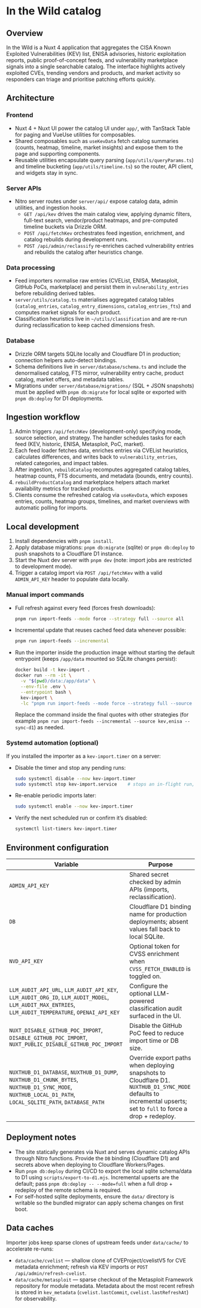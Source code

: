 # In the Wild catalog

## Overview
In the Wild is a Nuxt 4 application that aggregates the CISA Known Exploited Vulnerabilities (KEV) list, ENISA advisories, historic exploitation reports, public proof-of-concept feeds, and vulnerability marketplace signals into a single searchable catalog. The interface highlights actively exploited CVEs, trending vendors and products, and market activity so responders can triage and prioritise patching efforts quickly.

## Architecture
### Frontend
- Nuxt 4 + Nuxt UI power the catalog UI under `app/`, with TanStack Table for paging and VueUse utilities for composables.
- Shared composables such as `useKevData` fetch catalog summaries (counts, heatmap, timeline, market insights) and expose them to the page and supporting components.
- Reusable utilities encapsulate query parsing (`app/utils/queryParams.ts`) and timeline bucketing (`app/utils/timeline.ts`) so the router, API client, and widgets stay in sync.

### Server APIs
- Nitro server routes under `server/api/` expose catalog data, admin utilities, and ingestion hooks.
  - `GET /api/kev` drives the main catalog view, applying dynamic filters, full-text search, vendor/product heatmaps, and pre-computed timeline buckets via Drizzle ORM.
  - `POST /api/fetchKev` orchestrates feed ingestion, enrichment, and catalog rebuilds during development runs.
  - `POST /api/admin/reclassify` re-enriches cached vulnerability entries and rebuilds the catalog after heuristics change.

### Data processing
- Feed importers normalise raw entries (CVEList, ENISA, Metasploit, GitHub PoCs, marketplace) and persist them in `vulnerability_entries` before rebuilding derived tables.
- `server/utils/catalog.ts` materialises aggregated catalog tables (`catalog_entries`, `catalog_entry_dimensions`, `catalog_entries_fts`) and computes market signals for each product.
- Classification heuristics live in `~/utils/classification` and are re-run during reclassification to keep cached dimensions fresh.

### Database
- Drizzle ORM targets SQLite locally and Cloudflare D1 in production; connection helpers auto-detect bindings.
- Schema definitions live in `server/database/schema.ts` and include the denormalised catalog, FTS mirror, vulnerability entry cache, product catalog, market offers, and metadata tables.
- Migrations under `server/database/migrations/` (SQL + JSON snapshots) must be applied with `pnpm db:migrate` for local sqlite or exported with `pnpm db:deploy` for D1 deployments.

## Ingestion workflow
1. Admin triggers `/api/fetchKev` (development-only) specifying mode, source selection, and strategy. The handler schedules tasks for each feed (KEV, historic, ENISA, Metasploit, PoC, market).
2. Each feed loader fetches data, enriches entries via CVEList heuristics, calculates differences, and writes back to `vulnerability_entries`, related categories, and impact tables.
3. After ingestion, `rebuildCatalog` recomputes aggregated catalog tables, heatmap counts, FTS documents, and metadata (bounds, entry counts).
4. `rebuildProductCatalog` and marketplace helpers attach market availability metrics for tracked products.
5. Clients consume the refreshed catalog via `useKevData`, which exposes entries, counts, heatmap groups, timelines, and market overviews with automatic polling for imports.

## Local development
1. Install dependencies with `pnpm install`.
2. Apply database migrations: `pnpm db:migrate` (sqlite) or `pnpm db:deploy` to push snapshots to a Cloudflare D1 instance.
3. Start the Nuxt dev server with `pnpm dev` (note: import jobs are restricted to development mode).
4. Trigger a catalog import via `POST /api/fetchKev` with a valid `ADMIN_API_KEY` header to populate data locally.

### Manual import commands
- Full refresh against every feed (forces fresh downloads):  
  ```bash
  pnpm run import-feeds --mode force --strategy full --source all
  ```
- Incremental update that reuses cached feed data whenever possible:  
  ```bash
  pnpm run import-feeds --incremental
  ```
- Run the importer inside the production image without starting the default entrypoint (keeps `/app/data` mounted so SQLite changes persist):  
  ```bash
  docker build -t kev-import .
  docker run --rm -it \
    -v "$(pwd)/data:/app/data" \
    --env-file .env \
    --entrypoint bash \
    kev-import \
    -lc "pnpm run import-feeds --mode force --strategy full --source all --sync-d1"
  ```
  Replace the command inside the final quotes with other strategies (for example `pnpm run import-feeds --incremental --source kev,enisa --sync-d1`) as needed.

### Systemd automation (optional)
If you installed the importer as a `kev-import.timer` on a server:
- Disable the timer and stop any pending runs:  
  ```bash
  sudo systemctl disable --now kev-import.timer
  sudo systemctl stop kev-import.service    # stops an in-flight run, if any
  ```
- Re-enable periodic imports later:  
  ```bash
  sudo systemctl enable --now kev-import.timer
  ```
- Verify the next scheduled run or confirm it’s disabled:  
  ```bash
  systemctl list-timers kev-import.timer
  ```

## Environment configuration
| Variable | Purpose |
| --- | --- |
| `ADMIN_API_KEY` | Shared secret checked by admin APIs (imports, reclassification). |
| `DB` | Cloudflare D1 binding name for production deployments; absent values fall back to local SQLite. |
| `NVD_API_KEY` | Optional token for CVSS enrichment when `CVSS_FETCH_ENABLED` is toggled on. |
| `LLM_AUDIT_API_URL`, `LLM_AUDIT_API_KEY`, `LLM_AUDIT_ORG_ID`, `LLM_AUDIT_MODEL`, `LLM_AUDIT_MAX_ENTRIES`, `LLM_AUDIT_TEMPERATURE`, `OPENAI_API_KEY` | Configure the optional LLM-powered classification audit surfaced in the UI. |
| `NUXT_DISABLE_GITHUB_POC_IMPORT`, `DISABLE_GITHUB_POC_IMPORT`, `NUXT_PUBLIC_DISABLE_GITHUB_POC_IMPORT` | Disable the GitHub PoC feed to reduce import time or DB size. |
| `NUXTHUB_D1_DATABASE`, `NUXTHUB_D1_DUMP`, `NUXTHUB_D1_CHUNK_BYTES`, `NUXTHUB_D1_SYNC_MODE`, `NUXTHUB_LOCAL_D1_PATH`, `LOCAL_SQLITE_PATH`, `DATABASE_PATH` | Override export paths when deploying snapshots to Cloudflare D1. `NUXTHUB_D1_SYNC_MODE` defaults to incremental upserts; set to `full` to force a drop + redeploy. |

## Deployment notes
- The site statically generates via Nuxt and serves dynamic catalog APIs through Nitro functions. Provide the `DB` binding (Cloudflare D1) and secrets above when deploying to Cloudflare Workers/Pages.
- Run `pnpm db:deploy` during CI/CD to export the local sqlite schema/data to D1 using `scripts/export-to-d1.mjs`. Incremental upserts are the default; pass `pnpm db:deploy -- --mode=full` when a full drop + redeploy of the remote schema is required.
- For self-hosted sqlite deployments, ensure the `data/` directory is writable so the bundled migrator can apply schema changes on first boot.

## Data caches
Importer jobs keep sparse clones of upstream feeds under `data/cache/` to accelerate re-runs:
- `data/cache/cvelist` — shallow clone of CVEProject/cvelistV5 for CVE metadata enrichment; refresh via KEV imports or `POST /api/admin/refresh-cvelist`.
- `data/cache/metasploit` — sparse checkout of the Metasploit Framework repository for module metadata.
Metadata about the most recent refresh is stored in `kev_metadata` (`cvelist.lastCommit`, `cvelist.lastRefreshAt`) for observability.
